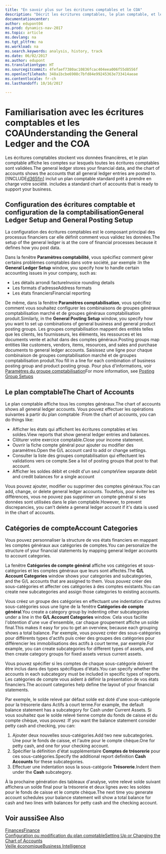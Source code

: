 ```yaml
---
title: "En savoir plus sur les écritures comptables et le COA"
description: "Décrit les écritures comptables, le plan comptable, et les catégories de compte."
documentationcenter: 
author: edupont04
ms.prod: dynamics-nav-2017
ms.topic: article
ms.devlang: na
ms.tgt_pltfrm: na
ms.workload: na
ms.search.keywords: analysis, history, track
ms.date: 06/02/2017
ms.author: edupont
ms.translationtype: HT
ms.sourcegitcommit: 4fefaef7380ac10836fcac404eea006f55d8556f
ms.openlocfilehash: 348a1bcbe6908c7bfd84e99245363e733414aeae
ms.contentlocale: fr-ch
ms.lasthandoff: 10/16/2017

---
```

# <a name="understanding-the-general-ledger-and-the-coa"></a><span data-ttu-id="82df1-103">Familiarisation avec les écritures comptables et les COA</span><span class="sxs-lookup"><span data-stu-id="82df1-103">Understanding the General Ledger and the COA</span></span>
<span data-ttu-id="82df1-104">Les écritures comptables stockent vos données financières, et le plan comptable affiche les comptes sur lesquels toutes les écritures comptables sont validées.</span><span class="sxs-lookup"><span data-stu-id="82df1-104">The general ledger stores your financial data, and the chart of accounts shows the accounts that all general ledger entries are posted to.</span></span> [!INCLUDE[d365fin](includes/d365fin_md.md)]<span data-ttu-id="82df1-105"> inclut un plan comptable standard prêt à prendre en charge votre société.</span><span class="sxs-lookup"><span data-stu-id="82df1-105"> includes a standard chart of accounts that is ready to support your business.</span></span>

## <a name="general-ledger-setup-and-general-posting-setup"></a><span data-ttu-id="82df1-106">Configuration des écritures comptable et configuration de la comptabilisation</span><span class="sxs-lookup"><span data-stu-id="82df1-106">General Ledger Setup and General Posting Setup</span></span>
<span data-ttu-id="82df1-107">La configuration des écritures comptables est le composant principal des processus financiers car elle définit comment vous validez les données.</span><span class="sxs-lookup"><span data-stu-id="82df1-107">The setup of the general ledger is at the core of financial processes because it defines how you post data.</span></span>  

<span data-ttu-id="82df1-108">Dans la fenêtre **Paramètres comptabilité**, vous spécifiez comment gérer certains problèmes comptables dans votre société, par exemple :</span><span class="sxs-lookup"><span data-stu-id="82df1-108">In the **General Ledger Setup** window, you specify how to handle certain accounting issues in your company, such as:</span></span>  

* <span data-ttu-id="82df1-109">Les détails arrondi facture</span><span class="sxs-lookup"><span data-stu-id="82df1-109">Invoice rounding details</span></span>  
* <span data-ttu-id="82df1-110">Les formats d'adresse</span><span class="sxs-lookup"><span data-stu-id="82df1-110">Address formats</span></span>  
* <span data-ttu-id="82df1-111">Les états financiers</span><span class="sxs-lookup"><span data-stu-id="82df1-111">Financial reporting</span></span>  

<span data-ttu-id="82df1-112">De même, dans la fenêtre **Paramètres comptabilisation**, vous spécifiez comment vous souhaitez configurer les combinaisons de groupes généraux comptabilisation marché et de groupes généraux comptabilisation produit.</span><span class="sxs-lookup"><span data-stu-id="82df1-112">Similarly, in the **General Posting Setup** window, you specify how you want to set up combinations of general business and general product posting groups.</span></span> <span data-ttu-id="82df1-113">Les groupes comptabilisation mappent des entités telles que les clients, les fournisseurs, les éléments, les ressources et les documents vente et achat dans des comptes généraux.</span><span class="sxs-lookup"><span data-stu-id="82df1-113">Posting groups map entities like customers, vendors, items, resources, and sales and purchase documents to general ledger accounts.</span></span> <span data-ttu-id="82df1-114">Saisissez une ligne pour chaque combinaison de groupes comptabilisation marché et de groupes comptabilisation produit.</span><span class="sxs-lookup"><span data-stu-id="82df1-114">You fill in a line for each combination of business posting group and product posting group.</span></span> <span data-ttu-id="82df1-115">Pour plus d'informations, voir [Paramètres du groupe comptabilisation](finance-posting-groups.md)</span><span class="sxs-lookup"><span data-stu-id="82df1-115">For more information, see [Posting Group Setups](finance-posting-groups.md)</span></span>  

## <a name="the-chart-of-accounts"></a><span data-ttu-id="82df1-116">Le plan comptable</span><span class="sxs-lookup"><span data-stu-id="82df1-116">The Chart of Accounts</span></span>
<span data-ttu-id="82df1-117">Le plan comptable affiche tous les comptes généraux.</span><span class="sxs-lookup"><span data-stu-id="82df1-117">The chart of accounts shows all general ledger accounts.</span></span> <span data-ttu-id="82df1-118">Vous pouvez effectuer les opérations suivantes à partir du plan comptable :</span><span class="sxs-lookup"><span data-stu-id="82df1-118">From the chart of accounts, you can do things like:</span></span>  

* <span data-ttu-id="82df1-119">Afficher les états qui affichent les écritures comptables et les soldes.</span><span class="sxs-lookup"><span data-stu-id="82df1-119">View reports that show general ledger entries and balances.</span></span>  
* <span data-ttu-id="82df1-120">Clôturer votre exercice comptable.</span><span class="sxs-lookup"><span data-stu-id="82df1-120">Close your income statement.</span></span>  
* <span data-ttu-id="82df1-121">Ouvrir la fiche compte général pour ajouter ou modifier des paramètres.</span><span class="sxs-lookup"><span data-stu-id="82df1-121">Open the G/L account card to add or change settings.</span></span>  
* <span data-ttu-id="82df1-122">Consulter la liste des groupes comptabilisation qui effectuent les validations vers ce compte.</span><span class="sxs-lookup"><span data-stu-id="82df1-122">See a list of posting groups that post to that account.</span></span>
* <span data-ttu-id="82df1-123">Afficher les soldes débit et crédit d'un seul compte</span><span class="sxs-lookup"><span data-stu-id="82df1-123">View separate debit and credit balances for a single account</span></span>  

<span data-ttu-id="82df1-124">Vous pouvez ajouter, modifier ou supprimer des comptes généraux.</span><span class="sxs-lookup"><span data-stu-id="82df1-124">You can add, change, or delete general ledger accounts.</span></span> <span data-ttu-id="82df1-125">Toutefois, pour éviter les différences, vous ne pouvez pas supprimer un compte général si ses données sont utilisées dans le plan comptable.</span><span class="sxs-lookup"><span data-stu-id="82df1-125">However, to prevent discrepancies, you can't delete a general ledger account if it's data is used in the chart of accounts.</span></span>  

## <a name="account-categories"></a><span data-ttu-id="82df1-126">Catégories de compte</span><span class="sxs-lookup"><span data-stu-id="82df1-126">Account Categories</span></span>
<span data-ttu-id="82df1-127">Vous pouvez personnaliser la structure de vos états financiers en mappant les comptes généraux aux catégories de comptes.</span><span class="sxs-lookup"><span data-stu-id="82df1-127">You can personalize the structure of your financial statements by mapping general ledger accounts to account categories.</span></span>  

<span data-ttu-id="82df1-128">La fenêtre **Catégories de compte général** affiche vos catégories et sous-catégories et les comptes généraux que leurs sont affectés.</span><span class="sxs-lookup"><span data-stu-id="82df1-128">The **G/L Account Categories** window shows your categories and subcategories, and the G/L accounts that are assigned to them.</span></span> <span data-ttu-id="82df1-129">Vous pouvez créer des sous-catégories et affecter ces catégories à des comptes existants.</span><span class="sxs-lookup"><span data-stu-id="82df1-129">You can create new subcategories and assign those categories to existing accounts.</span></span>  

<span data-ttu-id="82df1-130">Vous créez un groupe des catégories en effectuant une indentation d'autres sous-catégories sous une ligne de la fenêtre **Catégories de compte général**.</span><span class="sxs-lookup"><span data-stu-id="82df1-130">You create a category group by indenting other subcategories under a line in the **G/L Account Categories** window.</span></span> <span data-ttu-id="82df1-131">Cela vous facilite l'obtention d'une vue d'ensemble, car chaque groupement affiche un solde final.</span><span class="sxs-lookup"><span data-stu-id="82df1-131">This makes it easy for you to get an overview, because each grouping shows a total balance.</span></span> <span data-ttu-id="82df1-132">Par exemple, vous pouvez créer des sous-catégories pour différents types d'actifs puis créer des groupes des catégories pour différencier les immobilisations des actifs à court terme, par exemple.</span><span class="sxs-lookup"><span data-stu-id="82df1-132">For example, you can create subcategories for different types of assets, and then create category groups for fixed assets versus current assets.</span></span>  

<span data-ttu-id="82df1-133">Vous pouvez spécifier si les comptes de chaque sous-catégorie doivent être inclus dans des types spécifiques d'états.</span><span class="sxs-lookup"><span data-stu-id="82df1-133">You can specify whether the accounts in each subcategory must be included in specific types of reports.</span></span> <span data-ttu-id="82df1-134">Les catégories de compte vous aident à définir la présentation de vos états financiers.</span><span class="sxs-lookup"><span data-stu-id="82df1-134">The account categories help define the layout of your financial statements.</span></span>  

<span data-ttu-id="82df1-135">Par exemple, le solde relevé par défaut solde est doté d'une sous-catégorie pour la trésorerie dans Actifs à court terme.</span><span class="sxs-lookup"><span data-stu-id="82df1-135">For example, the default balance statement has a subcategory for Cash under Current Assets.</span></span> <span data-ttu-id="82df1-136">Si vous souhaitez que le solde relevé tienne compte du fonds de caisse et du compte chèque, vous pouvez :</span><span class="sxs-lookup"><span data-stu-id="82df1-136">If you want the balance statement consider petty cash and checking, you can:</span></span>  

1. <span data-ttu-id="82df1-137">Ajouter deux nouvelles sous-catégories.</span><span class="sxs-lookup"><span data-stu-id="82df1-137">Add two new subcategories.</span></span> <span data-ttu-id="82df1-138">Une pour le fonds de caisse, et l'autre pour le compte chèque.</span><span class="sxs-lookup"><span data-stu-id="82df1-138">One for petty cash, and one for your checking account.</span></span>  
2. <span data-ttu-id="82df1-139">Spécifier la définition d'état supplémentaire **Comptes de trésorerie** pour ces sous-catégories.</span><span class="sxs-lookup"><span data-stu-id="82df1-139">Specify the additional report definition **Cash Accounts** for these subcategories.</span></span>  
3. <span data-ttu-id="82df1-140">Effectuer une indentation sous la sous-catégorie **Trésorerie**.</span><span class="sxs-lookup"><span data-stu-id="82df1-140">Indent them under the **Cash** subcategory.</span></span>  

<span data-ttu-id="82df1-141">À la prochaine génération des tableaux d'analyse, votre relevé solde suivant affichera un solde final pour la trésorerie et deux lignes avec les soldes pour le fonds de caisse et le compte chèque.</span><span class="sxs-lookup"><span data-stu-id="82df1-141">The next time you generate account schedules your balance statement will show a total balance for cash and two lines with balances for petty cash and the checking account.</span></span>  

## <a name="see-also"></a><span data-ttu-id="82df1-142">Voir aussi</span><span class="sxs-lookup"><span data-stu-id="82df1-142">See Also</span></span>
[<span data-ttu-id="82df1-143">Finances</span><span class="sxs-lookup"><span data-stu-id="82df1-143">Finance</span></span>](finance.md)  
[<span data-ttu-id="82df1-144">Configuration ou modification du plan comptable</span><span class="sxs-lookup"><span data-stu-id="82df1-144">Setting Up or Changing the Chart of Accounts</span></span>](finance-setup-chart-accounts.md)  
[<span data-ttu-id="82df1-145">Veille économique</span><span class="sxs-lookup"><span data-stu-id="82df1-145">Business Intelligence</span></span>](bi.md)  

